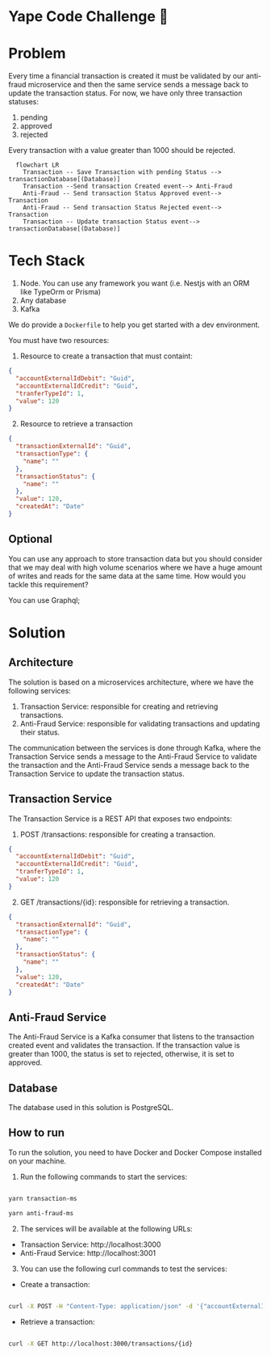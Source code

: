 # Yape Code Challenge :rocket:

# Problem

Every time a financial transaction is created it must be validated by our anti-fraud microservice and then the same service sends a message back to update the transaction status.
For now, we have only three transaction statuses:

<ol>
  <li>pending</li>
  <li>approved</li>
  <li>rejected</li>  
</ol>

Every transaction with a value greater than 1000 should be rejected.

```mermaid
  flowchart LR
    Transaction -- Save Transaction with pending Status --> transactionDatabase[(Database)]
    Transaction --Send transaction Created event--> Anti-Fraud
    Anti-Fraud -- Send transaction Status Approved event--> Transaction
    Anti-Fraud -- Send transaction Status Rejected event--> Transaction
    Transaction -- Update transaction Status event--> transactionDatabase[(Database)]
```

# Tech Stack

<ol>
  <li>Node. You can use any framework you want (i.e. Nestjs with an ORM like TypeOrm or Prisma) </li>
  <li>Any database</li>
  <li>Kafka</li>    
</ol>

We do provide a `Dockerfile` to help you get started with a dev environment.

You must have two resources:

1. Resource to create a transaction that must containt:

```json
{
  "accountExternalIdDebit": "Guid",
  "accountExternalIdCredit": "Guid",
  "tranferTypeId": 1,
  "value": 120
}
```

2. Resource to retrieve a transaction

```json
{
  "transactionExternalId": "Guid",
  "transactionType": {
    "name": ""
  },
  "transactionStatus": {
    "name": ""
  },
  "value": 120,
  "createdAt": "Date"
}
```

## Optional

You can use any approach to store transaction data but you should consider that we may deal with high volume scenarios where we have a huge amount of writes and reads for the same data at the same time. How would you tackle this requirement?

You can use Graphql;

# Solution

## Architecture

The solution is based on a microservices architecture, where we have the following services:

1. Transaction Service: responsible for creating and retrieving transactions.
2. Anti-Fraud Service: responsible for validating transactions and updating their status.

The communication between the services is done through Kafka, where the Transaction Service sends a message to the Anti-Fraud Service to validate the transaction and the Anti-Fraud Service sends a message back to the Transaction Service to update the transaction status.

## Transaction Service

The Transaction Service is a REST API that exposes two endpoints:

1. POST /transactions: responsible for creating a transaction.

```json
{
  "accountExternalIdDebit": "Guid",
  "accountExternalIdCredit": "Guid",
  "tranferTypeId": 1,
  "value": 120
}
```

2. GET /transactions/{id}: responsible for retrieving a transaction.

```json
{
  "transactionExternalId": "Guid",
  "transactionType": {
    "name": ""
  },
  "transactionStatus": {
    "name": ""
  },
  "value": 120,
  "createdAt": "Date"
}
```

## Anti-Fraud Service

The Anti-Fraud Service is a Kafka consumer that listens to the transaction created event and validates the transaction. If the transaction value is greater than 1000, the status is set to rejected, otherwise, it is set to approved.

## Database

The database used in this solution is PostgreSQL.

## How to run

To run the solution, you need to have Docker and Docker Compose installed on your machine.

1. Run the following commands to start the services:

```bash

yarn transaction-ms

yarn anti-fraud-ms

```

2. The services will be available at the following URLs:

- Transaction Service: http://localhost:3000
- Anti-Fraud Service: http://localhost:3001

3. You can use the following curl commands to test the services:

- Create a transaction:

```bash

curl -X POST -H "Content-Type: application/json" -d '{"accountExternalIdDebit": "Guid", "accountExternalIdCredit": "Guid", "tranferTypeId": 1, "value": 120}' http://localhost:3000/transactions

```

- Retrieve a transaction:

```bash

curl -X GET http://localhost:3000/transactions/{id}

```
